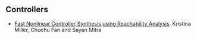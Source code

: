 ## Controllers

- [Fast Nonlinear Controller Synthesis using Reachability Analysis](https://kmmille.github.io/FACTEST/files/reachtube.pdf). Kristina Miller, Chuchu Fan and Sayan Mitra
